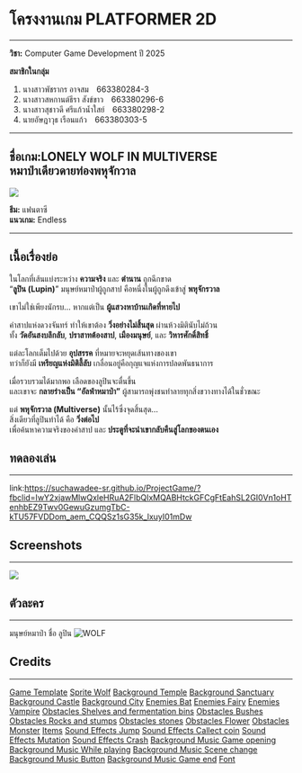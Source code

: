 # โครงงานเกม PLATFORMER 2D
---

**วิชา:** Computer Game Development ปี 2025  

**สมาชิกในกลุ่ม**  
1. นางสาวพัชรากร อาจสม 663380284-3  
2. นางสาวสหกานต์ธีรา สังข์ขาว 663380296-6  
3. นางสาวสุชาวดี ศรีแก้วน้ำใสย์ 663380298-2  
4. นายอัษฎาวุธ เรือนแก้ว 663380303-5  
---
**ชื่อเกม:LONELY WOLF IN MULTIVERSE**  
**หมาป่าเดียวดายท่องพหุจักวาล**
---
![](https://scontent.fkkc2-1.fna.fbcdn.net/v/t1.15752-9/539669922_1105344718406710_7052994140340957774_n.png?stp=dst-png_p526x395&_nc_cat=107&ccb=1-7&_nc_sid=0024fc&_nc_eui2=AeErpUhskgvoFXaZEjwi_QYkjJLgoSljGuWMkuChKWMa5SVe2Uo8XJjECeN95ao0huRXiXXtly9VDh0pvYQER0o0&_nc_ohc=-gpC6iYyf68Q7kNvwGsS6ZY&_nc_oc=AdlpnPj3q9bIB-mWPZHlKKRD-UGrhPxQksBhPTXb4mwet-UoiQt2yuFGQUviDg1bnjM&_nc_ad=z-m&_nc_cid=0&_nc_zt=23&_nc_ht=scontent.fkkc2-1.fna&oh=03_Q7cD3QEU51KYa-0PPzulegg32etEXYUtkozAx60H7MmAqk1sEg&oe=68E05D75)

**ธีม:** แฟนตาซี  
**แนวเกม:** Endless  

---

## เนื้อเรื่องย่อ
ในโลกที่เส้นแบ่งระหว่าง **ความจริง** และ **ตำนาน** ถูกฉีกขาด  
“**ลูปิน (Lupin)**” มนุษย์หมาป่าผู้ถูกสาป คือหนึ่งในผู้ถูกดึงเข้าสู่ **พหุจักรวาล**  

เขาไม่ใช่เพียงนักรบ… หากแต่เป็น **ผู้แสวงหาบ้านเกิดที่หายไป**  

คำสาปแห่งดวงจันทร์ ทำให้เขาต้อง **วิ่งอย่างไม่สิ้นสุด** ผ่านห้วงมิตินับไม่ถ้วน  
ทั้ง **วัดอันสงบลึกลับ**, **ปราสาทต้องสาป**, **เมืองมนุษย์**, และ **วิหารศักดิ์สิทธิ์**  

แต่ละโลกเต็มไปด้วย **อุปสรรค** ที่หมายจะหยุดเส้นทางของเขา  
ทว่าก็ยังมี **เหรียญแห่งมิติลี้ลับ** เกลื่อนอยู่คือกุญแจแห่งการปลดพันธนาการ  

เมื่อรวบรวมได้มากพอ เลือดของลูปินจะตื่นขึ้น  
และเขาจะ **กลายร่างเป็น “อัลฟ่าหมาป่า”** ผู้สามารถพุ่งชนทำลายทุกสิ่งขวางทางได้ในชั่วขณะ  

แต่ **พหุจักรวาล (Multiverse)** นั้นไร้ซึ่งจุดสิ้นสุด…  
สิ่งเดียวที่ลูปินทำได้ คือ **วิ่งต่อไป**  
เพื่อค้นหาความจริงของคำสาป และ **ประตูที่จะนำเขากลับคืนสู่โลกของตนเอง**  

## ทดลองเล่น
---
link:https://suchawadee-sr.github.io/ProjectGame/?fbclid=IwY2xjawMlwQxleHRuA2FlbQIxMQABHtckGFCgFtEahSL2GI0Vn1oHTenhbEZ9Twv0GewuGzumgTbC-kTU57FVDDom_aem_CQQSz1sG35k_lxuyI01mDw

## Screenshots
---
![](https://scontent.fkkc2-1.fna.fbcdn.net/v/t1.15752-9/542874940_1270133274318586_8441823453562721307_n.png?_nc_cat=102&ccb=1-7&_nc_sid=9f807c&_nc_eui2=AeFvhOyJQ2T0hjgoqQoWR4kF3nY9FeJQ-hbedj0V4lD6FpoUhxsqVwOLV4CWp9uX8xl1sym5qnlmNaJhwQB2MZYz&_nc_ohc=TjU2HxWHebwQ7kNvwGO8Kf8&_nc_oc=AdmM7t7Q1UmjSyx42vY5RasBhkxOfJzndexA2RbCQGddVeLHPMfiT51oj1I5q8aEauQ&_nc_zt=23&_nc_ht=scontent.fkkc2-1.fna&oh=03_Q7cD3QGZv8R9Y9D6EkOfi8KQejZ-qYdfq9X_ZUMq3wnYQF8LRg&oe=68E0436C)
## ตัวละคร
---
มนุษย์หมาป่า ชื่อ ลูปิน
![WOLF](https://img.craftpix.net/2023/08/Free-Werewolf-Sprite-Sheets-Pixel-Art.gif)

## Credits
---
[Game Template](https://github.com/russs123/dino_run_tut)
[Sprite Wolf](https://craftpix.net/freebies/free-werewolf-sprite-sheets-pixel-art/?fbclid=IwY2xjawMlTTKPACaTw2mRGRaZUAb9XfW8Q5fEkW1wmSAyc1dORlgyNTRuAR4et5gK0MiVhdA4nYumdOvjSZkT4KUUeC9VCMdGb698bxKO_FfYOR-Y8AQf1g_aem_BHFA8gY7_zOLn_dHejpSiQ)
[Background Temple](https://craftpix.net/freebies/free-ancient-temple-pixel-game-backgrounds/?fbclid=IwY2xjawMlUdRleHRuA2FlbQIxMABicmlkETTKPACaTw2mRGRaZUAb9XfW8Q5fEkW1wmSQJq7JEAj6e02MuGMqMH4wnW3HWX8GK6wZxS70CwQ4IGWIUkpmFg_aem_wtfPe8yXYlXGQ7NypRI6MA)
[Background Sanctuary](http://free-game-assets.itch.io/free-pixel-art-fantasy-game-battlegrounds?fbclid=IwY2xjawMlUctleHRuA2FlbQIxMABicmlkETTKPACaTw2mRGRaZUAb9XfW8Q5fEkW1wmSj1BsND4SUxQsA5p9E8o_Y0T_4OHVyt00rL_uzpCco-u6114vWPA_aem_T2a_10MIWXN1xm04yX5yXQ)
[Background Castle](http://free-game-assets.itch.io/free-castle-interior-pixel-game-backgrounds?fbclid=IwY2xjawMlUddleHRuA2FlbQIxMABicmlkETTKPACaTw2mRGRaZUAb9XfW8Q5fEkW1wmSdm6s3o5awv-f4gAFPKUGQri7OEeoo7tOPqhYJj3ka2l-DB802sA_aem_KgaZE3OmGCk9kD4kKv-O9g)
[Background City](https://free-game-assets.itch.io/free-pixel-art-street-backgrounds?fbclid=IwY2xjawMlUcZleHRuA2FlbQIxMABicmlkETFiam45aTAyc1dORlgyNTRuAR6nmNB6404v7d_E3MAE_Bh2An3TT2X1LjaFnRBwpoPf-1zhAQ9wETyV0QPrfQ_aem_7LMlFrTE3M-V_I0Efyawmw)
[Enemies Bat](https://pixelskeys.itch.io/bat-pixel-art-pack-free?fbclid=IwY2xjawMlXLRleHRuA2FlbQIxMABicmlkETFiam45aTAyc1dORlgyNTRuAR4et5gK0MiVhdA4nYumdOvjSZkT4KUUeC9VCMdGb698bxKO_FfYOR-Y8AQf1g_aem_BHFA8gY7_zOLn_dHejpSiQ)
[Enemies Fairy](https://papoycore.itch.io/fairy)
[Enemies Vampire](https://craftpix.net/freebies/free-vampire-4-direction-pixel-character-sprite-pack/)
[Obstacles Shelves and fermentation bins](https://free-game-assets.itch.io/free-pixel-art-dungeon-objects-asset-pack)
[Obstacles Bushes](https://craftpix.net/freebies/free-top-down-bushes-pixel-art/)
[Obstacles Rocks and stumps](https://free-game-assets.itch.io/free-swamp-2d-tileset-pixel-art)
[Obstacles stones](https://craftpix.net/freebies/free-rocks-and-stones-top-down-pixel-art/)
[Obstacles Flower](https://craftpix.net/freebies/free-predator-plant-mobs-pixel-art-pack/?num=2&count=45&sq=flower&pos=7)
[Obstacles Monster](https://craftpix.net/freebies/free-minotaur-sprite-sheet-pixel-art-pack/)
[Items](https://opengameart.org/content/spinning-coin-8-bit-sprite?fbclid=IwY2xjawMlmLRleHRuA2FlbQIxMABicmlkETTKPACaTw2mRGRaZUAb9XfW8Q5fEkW1wmSpFlwj-ymQa0NdjNPefzQVEeLd8fJIAJLUe2oiu4GoT9AW5bzuPQ_aem_C6-PENEI6a61PDAO_nNJEQ)
[Sound Effects Jump](https://www.myinstants.com/en/instant/roblox-jump-58193/?fbclid=IwY2xjawMlmM9leHRuA2FlbQIxMABicmlkETTKPACaTw2mRGRaZUAb9XfW8Q5fEkW1wmSdm6s3o5awv-f4gAFPKUGQri7OEeoo7tOPqhYJj3ka2l-DB802sA_aem_KgaZE3OmGCk9kD4kKv-O9g)
[Sound Effects Callect coin](https://sfxr.me/?fbclid=IwY2xjawMloKNleHRuA2FlbQIxMABicmlkETTKPACaTw2mRGRaZUAb9XfW8Q5fEkW1wmS8eBRBUnaBKcaO9RUX6wcaUkwNijCfU3Wn7UVQsnzaZfo98qAf8g_aem_OUnwmleUQo_kpUorVg0tBQ)
[Sound Effects Mutation](https://www.myinstants.com/en/instant/goku-drip-99617/?fbclid=IwY2xjawMloGdleHRuA2FlbQIxMABicmlkETE3SmZPakc5bk1RZ2VNZld2AR5w7XNyi_MjLL9SFFh0dx6nlrdCa5vAgZjCDpGQUQQNymB4zhb6EwtOyyOguA_aem_6LohHYCZwdkMRKR2ShYd2w)
[Sound Effects Crash](https://sfxr.me/?fbclid=IwY2xjawMlo_FleHRuA2FlbQIxMABicmlkETTKPACaTw2mRGRaZUAb9XfW8Q5fEkW1wmSb75Mowsuc8BXGyjNOVON_5KThb7UAbapiiJGObBJFc6nD0stFbA_aem_6YTo_6edZ9qa8a8iv3606A)
[Background Music Game opening](https://pixabay.com/music/mystery-mysterious-dark-background-310162/?fbclid=IwY2xjawMlnq5leHRuA2FlbQIxMABicmlkETTKPACaTw2mRGRaZUAb9XfW8Q5fEkW1wmSpFlwj-ymQa0NdjNPefzQVEeLd8fJIAJLUe2oiu4GoT9AW5bzuPQ_aem_C6-PENEI6a61PDAO_nNJEQ)
[Background Music While playing](https://pixabay.com/music/video-games-the-wandering-samurai-344699/?fbclid=IwY2xjawMlpOlleHRuA2FlbQIxMABicmlkETFTc2ZibzJYMVMwSzZpU2cyAR5q5B4AK4SjLamLkdGnclAGp1SWAqBm6bARGnLHubIWLUyIHPGjAEXjwaoXew_aem_z02jxSQ_QRlskSFCPga2Bg)
[Background Music Scene change](https://www.myinstants.com/en/instant/greeny-phatom-transition-sound-7185/?fbclid=IwY2xjawMlmRxleHRuA2FlbQIxMABicmlkETTKPACaTw2mRGRaZUAb9XfW8Q5fEkW1wmSQJq7JEAj6e02MuGMqMH4wnW3HWX8GK6wZxS70CwQ4IGWIUkpmFg_aem_wtfPe8yXYlXGQ7NypRI6MA)
[Background Music Button](https://www.myinstants.com/en/instant/minecraft-click/?fbclid=IwY2xjawMln1ZleHRuA2FlbQIxMABicmlkETFiam45aTAyc1dORlgyNTRuAR6nmNB6404v7d_E3MAE_Bh2An3TT2X1LjaFnRBwpoPf-1zhAQ9wETyV0QPrfQ_aem_7LMlFrTE3M-V_I0Efyawmw)
[Background Music Game end](https://pixabay.com/sound-effects/game-over-deep-male-voice-clip-352695/?fbclid=IwY2xjawMloQxleHRuA2FlbQIxMABicmlkETE3SmZPakc5bk1RZ2VNZld2AR5w7XNyi_MjLL9SFFh0dx6nlrdCa5vAgZjCDpGQUQQNymB4zhb6EwtOyyOguA_aem_6LohHYCZwdkMRKR2ShYd2w)
[Font](https://www.dafont.com/retro-gaming.font)



